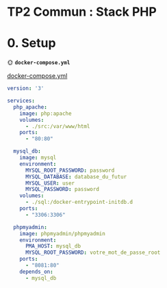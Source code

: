 # TP2 Commun : Stack PHP


# 0. Setup

🌞 **`docker-compose.yml`**


[docker-compose.yml](./docker-compose.yml)

```yml
version: '3'

services:
  php_apache:
    image: php:apache
    volumes:
      - ./src:/var/www/html
    ports:
      - "80:80"

  mysql_db:
    image: mysql
    environment:
      MYSQL_ROOT_PASSWORD: password
      MYSQL_DATABASE: database_du_futur
      MYSQL_USER: user
      MYSQL_PASSWORD: password
    volumes:
      - ./sql:/docker-entrypoint-initdb.d
    ports:
      - "3306:3306"

  phpmyadmin:
    image: phpmyadmin/phpmyadmin
    environment:
      PMA_HOST: mysql_db
      MYSQL_ROOT_PASSWORD: votre_mot_de_passe_root
    ports:
      - "8081:80"
    depends_on:
      - mysql_db

```